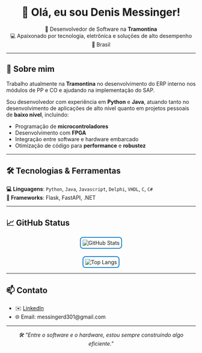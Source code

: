 <div align="center">
  <h1>👋 Olá, eu sou Denis Messinger!</h1>
  <p>
    🎯 Desenvolvedor de Software na <strong>Tramontina</strong> <br>
    💻 Apaixonado por tecnologia, eletrônica e soluções de alto desempenho <br>
    📍 Brasil
  </p>
</div>

---

<h2>🚀 Sobre mim</h2>
<p>
  Trabalho atualmente na <strong>Tramontina</strong> no desenvolvimento do ERP interno nos módulos de PP e CO e ajudando na implementação do SAP.
</p>
<p>
  Sou desenvolvedor com experiência em <strong>Python</strong> e <strong>Java</strong>, atuando tanto no desenvolvimento de aplicações de alto nível quanto em projetos pessoais de <strong>baixo nível</strong>, incluindo:
</p>
<ul>
  <li>Programação de <strong>microcontroladores</strong></li>
  <li>Desenvolvimento com <strong>FPGA</strong></li>
  <li>Integração entre software e hardware embarcado</li>
  <li>Otimização de código para <strong>performance</strong> e <strong>robustez</strong></li>
</ul>

---

<h2>🛠️ Tecnologias & Ferramentas</h2>
<p>
  <strong>💻 Linguagens</strong>: <code>Python</code>, <code>Java</code>, <code>Javascript</code>, <code>Delphi</code>, <code>VHDL</code>, <code>C</code>, <code>C#</code> <br>
  <strong>🧠 Frameworks</strong>: Flask, FastAPI, .NET
</p>

---

<h2>📈 GitHub Status</h2>
<div style="display: flex; flex-direction: column; align-items: center; gap: 20px;">
  <img src="https://github-readme-stats.vercel.app/api?username=denismessinger&show_icons=true&theme=tokyonight&hide_rank=false" alt="GitHub Stats" style="border: 2px solid #007ACC; border-radius: 8px; padding: 5px;"/>
  <img src="https://github-readme-stats.vercel.app/api/top-langs/?username=denismessinger&layout=compact&theme=tokyonight" alt="Top Langs" style="border: 2px solid #007ACC; border-radius: 8px; padding: 5px;"/>
</div>

---

<h2>📫 Contato</h2>
<ul>
  <li>✉️ <a href="https://www.linkedin.com/in/denis-messinger-44b338251/">LinkedIn</a></li>
  <li>🌐 Email: messingerd301@gmail.com</li>
</ul>

---

<p align="center">
  <em>🛠️ "Entre o software e o hardware, estou sempre construindo algo eficiente."</em>
</p>
